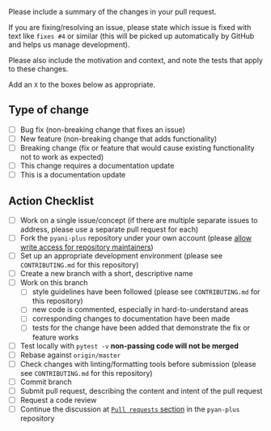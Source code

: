 Please include a summary of the changes in your pull request.

If you are fixing/resolving an issue, please state which issue is fixed with text like `fixes #4` or similar (this will be picked up automatically by GitHub and helps us manage development).

Please also include the motivation and context, and note the tests that apply to these changes.

Add an `X` to the boxes below as appropriate.

## Type of change

- [ ] Bug fix (non-breaking change that fixes an issue)
- [ ] New feature (non-breaking change that adds functionality)
- [ ] Breaking change (fix or feature that would cause existing functionality not to work as expected)
- [ ] This change requires a documentation update
- [ ] This is a documentation update

## Action Checklist

- [ ] Work on a single issue/concept (if there are multiple separate issues to address, please use a separate pull request for each)
- [ ] Fork the `pyani-plus` repository under your own account (please [allow write access for repository maintainers](https://docs.github.com/en/github/collaborating-with-issues-and-pull-requests/working-with-forks/allowing-changes-to-a-pull-request-branch-created-from-a-fork))
- [ ] Set up an appropriate development environment (please see `CONTRIBUTING.md` for this repository)
- [ ] Create a new branch with a short, descriptive name
- [ ] Work on this branch
  - [ ] style guidelines have been followed (please see `CONTRIBUTING.md` for this repository)
  - [ ] new code is commented, especially in hard-to-understand areas
  - [ ] corresponding changes to documentation have been made
  - [ ] tests for the change have been added that demonstrate the fix or feature works
- [ ] Test locally with `pytest -v` **non-passing code will not be merged**
- [ ] Rebase against `origin/master`
- [ ] Check changes with linting/formatting tools before submission (please see `CONTRIBUTING.md` for this repository)
- [ ] Commit branch
- [ ] Submit pull request, describing the content and intent of the pull request
- [ ] Request a code review
- [ ] Continue the discussion at [`Pull requests` section](https://github.com/widdowquinn/pyani-plus/pulls) in the `pyan-plus` repository
